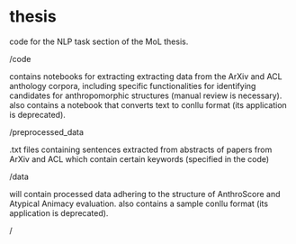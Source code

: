 # thesis
code for the NLP task section of the MoL thesis.

/code

contains notebooks for extracting extracting data from the ArXiv and ACL anthology corpora, including specific functionalities for identifying candidates for anthropomorphic structures (manual review is necessary).
also contains a notebook that converts text to conllu format (its application is deprecated).

/preprocessed_data

.txt files containing sentences extracted from abstracts of papers from ArXiv and ACL which contain certain keywords (specified in the code) 

/data

will contain processed data adhering to the structure of AnthroScore and Atypical Animacy evaluation.
also contains a sample conllu format (its application is deprecated).

/
